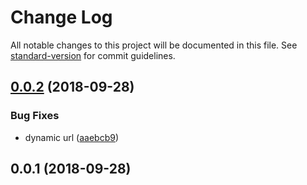 # Change Log

All notable changes to this project will be documented in this file. See [standard-version](https://github.com/conventional-changelog/standard-version) for commit guidelines.

<a name="0.0.2"></a>
## [0.0.2](https://github.com/36node/wee/compare/v0.0.1...v0.0.2) (2018-09-28)


### Bug Fixes

* dynamic url ([aaebcb9](https://github.com/36node/wee/commit/aaebcb9))



<a name="0.0.1"></a>
## 0.0.1 (2018-09-28)
